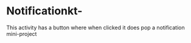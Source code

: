 # Notificationkt-
This activity has a button where when clicked it does pop a notification
mini-project
